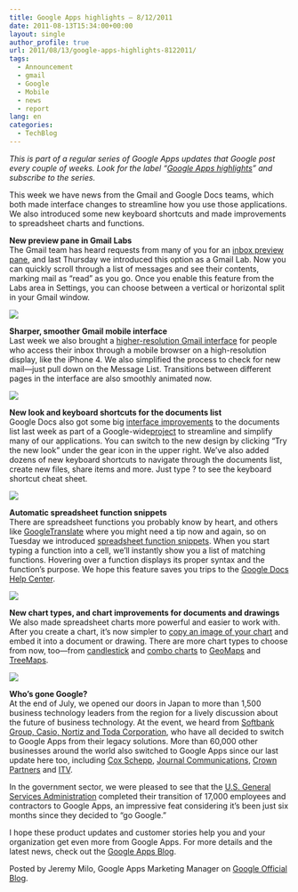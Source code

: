 ```yaml
---
title: Google Apps highlights – 8/12/2011
date: 2011-08-13T15:34:00+00:00
layout: single
author_profile: true
url: 2011/08/13/google-apps-highlights-8122011/
tags:
  - Announcement
  - gmail
  - Google
  - Mobile
  - news
  - report
lang: en
categories: 
  - TechBlog
---
```

_This is part of a regular series of Google Apps updates that Google post every couple of weeks. Look for the label “[Google Apps highlights](http://googleblog.blogspot.com/search/label/Google%20Apps%20highlights)” and subscribe to the series._

This week we have news from the Gmail and Google Docs teams, which both made interface changes to streamline how you use those applications. We also introduced some new keyboard shortcuts and made improvements to spreadsheet charts and functions.

**New preview pane in Gmail Labs**  
The Gmail team has heard requests from many of you for an [inbox preview pane](http://gmailblog.blogspot.com/2011/08/new-in-labs-preview-pane.html), and last Thursday we introduced this option as a Gmail Lab. Now you can quickly scroll through a list of messages and see their contents, marking mail as “read” as you go. Once you enable this feature from the Labs area in Settings, you can choose between a vertical or horizontal split in your Gmail window.

[![](http://1.bp.blogspot.com/-kx5SAU8rb00/TkaRCeKpE-I/AAAAAAAAD9o/EZVinryq5xM/s400/preview+pane.png)](http://1.bp.blogspot.com/-kx5SAU8rb00/TkaRCeKpE-I/AAAAAAAAD9o/EZVinryq5xM/s1600/preview+pane.png)

**Sharper, smoother Gmail mobile interface**  
Last week we also brought a [higher-resolution Gmail interface](http://gmailblog.blogspot.com/2011/08/gmail-for-mobile-now-sharper-and.html) for people who access their inbox through a mobile browser on a high-resolution display, like the iPhone 4. We also simplified the process to check for new mail—just pull down on the Message List. Transitions between different pages in the interface are also smoothly animated now.

[![](http://2.bp.blogspot.com/-9uxGTD1joFE/TkaQz_UPcCI/AAAAAAAAD9c/saXCt0f3CUo/s400/gmail+for+high+res.png)](http://2.bp.blogspot.com/-9uxGTD1joFE/TkaQz_UPcCI/AAAAAAAAD9c/saXCt0f3CUo/s1600/gmail+for+high+res.png)

**New look and keyboard shortcuts for the documents list**  
Google Docs also got some big [interface improvements](http://googledocs.blogspot.com/2011/08/try-out-new-look-and-keyboard-shortcuts.html) to the documents list last week as part of a Google-wide[project](http://googleblog.blogspot.com/2011/06/evolving-google-design-and-experience.html) to streamline and simplify many of our applications. You can switch to the new design by clicking “Try the new look” under the gear icon in the upper right. We’ve also added dozens of new keyboard shortcuts to navigate through the documents list, create new files, share items and more. Just type ? to see the keyboard shortcut cheat sheet.

[![](http://2.bp.blogspot.com/-FS9kkCmzmmI/TkaQ9Z6AXeI/AAAAAAAAD9k/wN2e70goEXg/s400/new+look+for+docs+list.png)](http://2.bp.blogspot.com/-FS9kkCmzmmI/TkaQ9Z6AXeI/AAAAAAAAD9k/wN2e70goEXg/s1600/new+look+for+docs+list.png)

**Automatic spreadsheet function snippets**  
There are spreadsheet functions you probably know by heart, and others like [GoogleTranslate](https://docs.google.com/support/bin/answer.py?answer=1388877) where you might need a tip now and again, so on Tuesday we introduced [spreadsheet function snippets](http://googledocs.blogspot.com/2011/08/making-google-spreadsheet-functions.html). When you start typing a function into a cell, we’ll instantly show you a list of matching functions. Hovering over a function displays its proper syntax and the function’s purpose. We hope this feature saves you trips to the [Google Docs Help Center](https://docs.google.com/support/bin/static.py?page=table.cs&topic=25273).

[![](http://4.bp.blogspot.com/-1H-VrfApOUw/TkaQwUestFI/AAAAAAAAD9Y/1_elzw-WdgQ/s400/auto+spreadsheet+fxn+snippets.png)](http://4.bp.blogspot.com/-1H-VrfApOUw/TkaQwUestFI/AAAAAAAAD9Y/1_elzw-WdgQ/s1600/auto+spreadsheet+fxn+snippets.png)

**New chart types, and chart improvements for documents and drawings**  
We also made spreadsheet charts more powerful and easier to work with. After you create a chart, it’s now simpler to [copy an image of your chart](http://googledocs.blogspot.com/2011/08/use-new-google-spreadsheets-charts-in.html) and embed it into a document or drawing. There are more chart types to choose from now, too—from [candlestick](https://docs.google.com/support/bin/answer.py?answer=1409777) and [combo charts](https://docs.google.com/support/bin/answer.py?answer=1409804) to [GeoMaps](https://docs.google.com/support/bin/answer.py?answer=1409802) and [TreeMaps](https://docs.google.com/support/bin/answer.py?answer=1409806).

[![](http://1.bp.blogspot.com/-QEINb6f_cGk/TkaQ5_e0c9I/AAAAAAAAD9g/h7AxgElCoq4/s400/new+charts.png)](http://1.bp.blogspot.com/-QEINb6f_cGk/TkaQ5_e0c9I/AAAAAAAAD9g/h7AxgElCoq4/s1600/new+charts.png)

**Who’s gone Google?**  
At the end of July, we opened our doors in Japan to more than 1,500 business technology leaders from the region for a lively discussion about the future of business technology. At the event, we heard from [Softbank Group, Casio, Nortiz and Toda Corporation](http://googleenterprise.blogspot.com/2011/08/google-apps-is-big-in-japan.html), who have all decided to switch to Google Apps from their legacy solutions. More than 60,000 other businesses around the world also switched to Google Apps since our last update here too, including [Cox Schepp](http://googleenterprise.blogspot.com/2011/08/cox-schepp-builds-in-more-productivity.html), [Journal Communications](http://googleenterprise.blogspot.com/2011/08/journal-communications-builds-new.html), [Crown Partners](http://googleenterprise.blogspot.com/2011/07/going-google-across-50-states-ohio.html) and [ITV](http://googleenterprise.blogspot.com/2011/07/itv-uks-biggest-commercial-broadcaster.html).

In the government sector, we were pleased to see that the [U.S. General Services Administration](http://googleenterprise.blogspot.com/2011/07/gsa-has-gone-google.html) completed their transition of 17,000 employees and contractors to Google Apps, an impressive feat considering it’s been just six months since they decided to “go Google.”

I hope these product updates and customer stories help you and your organization get even more from Google Apps. For more details and the latest news, check out the [Google Apps Blog](http://googleapps.blogspot.com/).

Posted by Jeremy Milo, Google Apps Marketing Manager on [Google Official Blog](http://googleblog.blogspot.com/).
